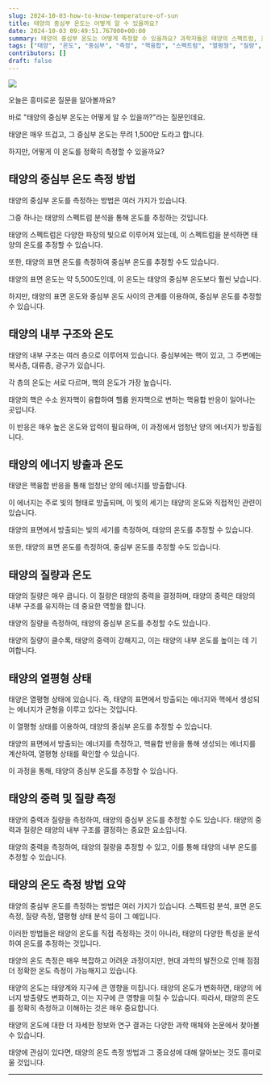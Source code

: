 ```yaml
---
slug: 2024-10-03-how-to-know-temperature-of-sun
title: 태양의 중심부 온도는 어떻게 알 수 있을까요?
date: 2024-10-03 09:49:51.767000+00:00
summary: 태양의 중심부 온도는 어떻게 측정할 수 있을까요? 과학자들은 태양의 스펙트럼, 표면 온도, 질량, 에너지 방출 등을 분석하여 태양 중심부의 엄청난 온도를 추정해 냅니다.
tags: ["태양", "온도", "중심부", "측정", "핵융합", "스펙트럼", "열평형", "질량", "중력"]
contributors: []
draft: false
---
```


![](https://blogger.googleusercontent.com/img/a/AVvXsEhaFS8249WxQCqQNAv3hMIqeMfzSpObfjPFlHxBmBacYpFTQzUY58yl0IXywu3cyKKH91DyoyIuCGYAX7TS9TFeWNcSCw6UiwgSbzXnbN2k_nypHItue66qYkRL_xoC0NhRwl9EP38LrELpfdMSIOM-qCwMXBFDhvziChcobTlBu29zgLtIlelWLbfD_HM)

오늘은 흥미로운 질문을 알아볼까요? 

바로 "태양의 중심부 온도는 어떻게 알 수 있을까?"라는 질문인데요.

태양은 매우 뜨겁고, 그 중심부 온도는 무려 1,500만 도라고 합니다.

하지만, 어떻게 이 온도를 정확히 측정할 수 있을까요?

## 태양의 중심부 온도 측정 방법

태양의 중심부 온도를 측정하는 방법은 여러 가지가 있습니다.

그중 하나는 태양의 스펙트럼 분석을 통해 온도를 추정하는 것입니다.

태양의 스펙트럼은 다양한 파장의 빛으로 이루어져 있는데, 이 스펙트럼을 분석하면 태양의 온도를 추정할 수 있습니다.

또한, 태양의 표면 온도를 측정하여 중심부 온도를 추정할 수도 있습니다.

태양의 표면 온도는 약 5,500도인데, 이 온도는 태양의 중심부 온도보다 훨씬 낮습니다.

하지만, 태양의 표면 온도와 중심부 온도 사이의 관계를 이용하여, 중심부 온도를 추정할 수 있습니다.

## 태양의 내부 구조와 온도

태양의 내부 구조는 여러 층으로 이루어져 있습니다. 중심부에는 핵이 있고, 그 주변에는 복사층, 대류층, 광구가 있습니다.

각 층의 온도는 서로 다르며, 핵의 온도가 가장 높습니다.

태양의 핵은 수소 원자핵이 융합하여 헬륨 원자핵으로 변하는 핵융합 반응이 일어나는 곳입니다.

이 반응은 매우 높은 온도와 압력이 필요하며, 이 과정에서 엄청난 양의 에너지가 방출됩니다.

## 태양의 에너지 방출과 온도

태양은 핵융합 반응을 통해 엄청난 양의 에너지를 방출합니다.

이 에너지는 주로 빛의 형태로 방출되며, 이 빛의 세기는 태양의 온도와 직접적인 관련이 있습니다.

태양의 표면에서 방출되는 빛의 세기를 측정하여, 태양의 온도를 추정할 수 있습니다.

또한, 태양의 표면 온도를 측정하여, 중심부 온도를 추정할 수도 있습니다.

## 태양의 질량과 온도

태양의 질량은 매우 큽니다. 이 질량은 태양의 중력을 결정하며, 태양의 중력은 태양의 내부 구조를 유지하는 데 중요한 역할을 합니다.

태양의 질량을 측정하여, 태양의 중심부 온도를 추정할 수도 있습니다.

태양의 질량이 클수록, 태양의 중력이 강해지고, 이는 태양의 내부 온도를 높이는 데 기여합니다.

## 태양의 열평형 상태

태양은 열평형 상태에 있습니다. 즉, 태양의 표면에서 방출되는 에너지와 핵에서 생성되는 에너지가 균형을 이루고 있다는 것입니다.

이 열평형 상태를 이용하여, 태양의 중심부 온도를 추정할 수 있습니다.

태양의 표면에서 방출되는 에너지를 측정하고, 핵융합 반응을 통해 생성되는 에너지를 계산하여, 열평형 상태를 확인할 수 있습니다.

이 과정을 통해, 태양의 중심부 온도를 추정할 수 있습니다.

## 태양의 중력 및 질량 측정

태양의 중력과 질량을 측정하여, 태양의 중심부 온도를 추정할 수도 있습니다. 태양의 중력과 질량은 태양의 내부 구조를 결정하는 중요한 요소입니다.

태양의 중력을 측정하여, 태양의 질량을 추정할 수 있고, 이를 통해 태양의 내부 온도를 추정할 수 있습니다.

## 태양의 온도 측정 방법 요약

태양의 중심부 온도를 측정하는 방법은 여러 가지가 있습니다. 스펙트럼 분석, 표면 온도 측정, 질량 측정, 열평형 상태 분석 등이 그 예입니다.

이러한 방법들은 태양의 온도를 직접 측정하는 것이 아니라, 태양의 다양한 특성을 분석하여 온도를 추정하는 것입니다.

태양의 온도 측정은 매우 복잡하고 어려운 과정이지만, 현대 과학의 발전으로 인해 점점 더 정확한 온도 측정이 가능해지고 있습니다.

태양의 온도는 태양계와 지구에 큰 영향을 미칩니다. 태양의 온도가 변화하면, 태양의 에너지 방출량도 변화하고, 이는 지구에 큰 영향을 미칠 수 있습니다. 따라서, 태양의 온도를 정확히 측정하고 이해하는 것은 매우 중요합니다.

태양의 온도에 대한 더 자세한 정보와 연구 결과는 다양한 과학 매체와 논문에서 찾아볼 수 있습니다.

태양에 관심이 있다면, 태양의 온도 측정 방법과 그 중요성에 대해 알아보는 것도 흥미로울 것입니다.

---

